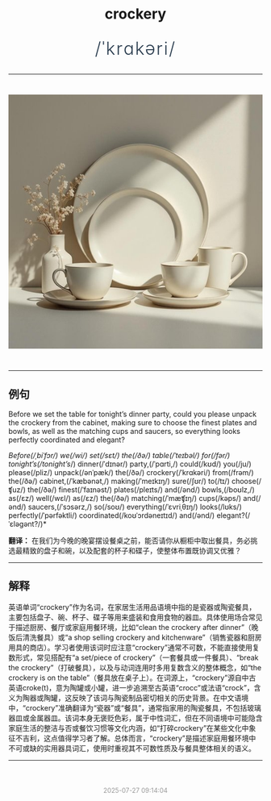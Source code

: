 <div align="center">

# crockery

<div style="margin: 30px 0;">
<h1 style="font-size: 2.5em; font-weight: 300; letter-spacing: 2px; margin: 0; color: #2c3e50;">
/ˈkrɑkəri/
</h1>
</div>

</div>

---

<div align="center" style="margin: 40px 0;">

![crockery](images/crockery.png)

</div>

---

## 例句

Before we set the table for tonight’s dinner party, could you please unpack the crockery from the cabinet, making sure to choose the finest plates and bowls, as well as the matching cups and saucers, so everything looks perfectly coordinated and elegant?

*Before(/ˌbiˈfɔr/) we(/wi/) set(/sɛt/) the(/ðə/) table(/ˈteɪbəl/) for(/fər/) tonight’s(/tonight’s*/) dinner(/ˈdɪnər/) party,(/ˈpɑrti,/) could(/kʊd/) you(/ju/) please(/pliz/) unpack(/ənˈpæk/) the(/ðə/) crockery(/ˈkrɑkəri/) from(/frəm/) the(/ðə/) cabinet,(/ˈkæbənət,/) making(/ˈmeɪkɪŋ/) sure(/ʃʊr/) to(/tɪ/) choose(/ʧuz/) the(/ðə/) finest(/ˈfaɪnəst/) plates(/pleɪts/) and(/ənd/) bowls,(/boʊlz,/) as(/ɛz/) well(/wɛl/) as(/ɛz/) the(/ðə/) matching(/ˈmæʧɪŋ/) cups(/kəps/) and(/ənd/) saucers,(/ˈsɔsərz,/) so(/soʊ/) everything(/ˈɛvriˌθɪŋ/) looks(/lʊks/) perfectly(/ˈpərfəktli/) coordinated(/koʊˈɔrdəneɪtɪd/) and(/ənd/) elegant?(/ˈɛləgənt?/)*

**翻译：** 在我们为今晚的晚宴摆设餐桌之前，能否请你从橱柜中取出餐具，务必挑选最精致的盘子和碗，以及配套的杯子和碟子，使整体布置既协调又优雅？

---

## 解释

英语单词“crockery”作为名词，在家居生活用品语境中指的是瓷器或陶瓷餐具，主要包括盘子、碗、杯子、碟子等用来盛装和食用食物的器皿。具体使用场合常见于描述厨房、餐厅或家庭用餐环境，比如“clean the crockery after dinner”（晚饭后清洗餐具）或“a shop selling crockery and kitchenware”（销售瓷器和厨房用具的商店）。学习者使用该词时应注意“crockery”通常不可数，不能直接使用复数形式，常见搭配有“a set/piece of crockery”（一套餐具或一件餐具）、“break the crockery”（打破餐具），以及与动词连用时多用复数含义的整体概念，如“the crockery is on the table”（餐具放在桌子上）。在词源上，“crockery”源自中古英语croke(t)，意为陶罐或小罐，进一步追溯至古英语“crocc”或法语“crock”，含义为陶器或陶罐，这反映了该词与陶瓷制品密切相关的历史背景。在中文语境中，“crockery”准确翻译为“瓷器”或“餐具”，通常指家用的陶瓷餐具，不包括玻璃器皿或金属器皿。该词本身无褒贬色彩，属于中性词汇，但在不同语境中可能隐含家庭生活的整洁与否或餐饮习惯等文化内涵，如“打碎crockery”在某些文化中象征不吉利，这点值得学习者了解。总体而言，“crockery”是描述家庭用餐环境中不可或缺的实用器具词汇，使用时重视其不可数性质及与餐具整体相关的语义。


---

<div align="center" style="margin-top: 50px;">
<small style="color: #999; font-size: 0.9em;">2025-07-27 09:14:04</small>
</div>
